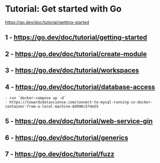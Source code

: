# Tutorial: Get started with Go
https://go.dev/doc/tutorial/getting-started

## 1 - https://go.dev/doc/tutorial/getting-started
## 2 - https://go.dev/doc/tutorial/create-module
## 3 - https://go.dev/doc/tutorial/workspaces
## 4 - https://go.dev/doc/tutorial/database-access
    - run `docker-compose up -d`
    - https://towardsdatascience.com/connect-to-mysql-running-in-docker-container-from-a-local-machine-6d996c574e55
## 5 - https://go.dev/doc/tutorial/web-service-gin
## 6 - https://go.dev/doc/tutorial/generics
## 7 - https://go.dev/doc/tutorial/fuzz
